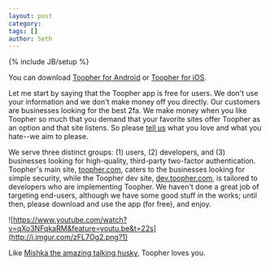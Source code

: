 ```yaml
---
layout: post
category: 
tags: []
author: Seth
---
```

{% include JB/setup %}

You can download [Toopher for Android](https://play.google.com/store/apps/details?id=com.toopher.android) or [Toopher for
iOS](https://itunes.apple.com/us/app/toopher/id562592093?mt=8). 

Let me start by saying that the Toopher app is free for users. 
We don't use your information and we don't make money off you directly. Our
customers are businesses looking for the best 2fa. We make
money when you like Toopher so much that you demand that your
favorite sites offer Toopher as an option and that site listens. So
please [tell us](https://twitter.com/toopher) what you love and what
you hate--we aim to please.

We serve three distinct groups: (1) users, (2) developers, and (3) businesses looking for high-quality,
third-party two-factor authentication. Toopher's main site, [toopher.com](https://toopher.com/), caters to the businesses looking for simple security, while the Toopher dev site, [dev.toopher.com](https://dev.toopher.com/), is tailored to developers who are implementing Toopher. We haven't done a great job of targeting end-users, although we have some good stuff in the works; until then, please download and use the app (for free), and enjoy.

![https://www.youtube.com/watch?v=qXo3NFqkaRM&feature=youtu.be&t=22s](http://i.imgur.com/zFL7Og2.png?1)

Like [Mishka the amazing talking husky](http://youtu.be/qXo3NFqkaRM?t=27s), Toopher loves you.
